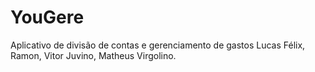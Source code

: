 # YouGere
Aplicativo de divisão de contas e gerenciamento de gastos
Lucas Félix, Ramon, Vitor Juvino, Matheus Virgolino.
